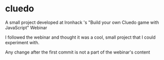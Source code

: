 # cluedo
A small project developed at Ironhack 's "Build your own Cluedo game with JavaScript" Webinar


I followed the webinar and thought it was a cool, small project that I could experiment with.

Any change after the first commit is not a part of the webinar's content
